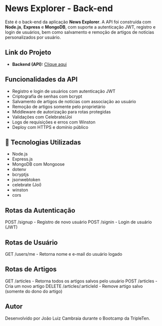 # News Explorer - Back-end

Este é o back-end da aplicação **News Explorer**. A API foi construída com **Node.js**, **Express** e **MongoDB**, com suporte a autenticação JWT, registro e login de usuários, bem como salvamento e remoção de artigos de notícias personalizados por usuário.

## Link do Projeto

- **Backend (API):** [Clique aqui](https://news-explorer-backend-954v.onrender.com)

## Funcionalidades da API

- Registro e login de usuários com autenticação JWT
- Criptografia de senhas com bcrypt
- Salvamento de artigos de notícias com associação ao usuário
- Remoção de artigos somente pelo proprietário
- Middleware de autorização para rotas protegidas
- Validações com Celebrate/Joi
- Logs de requisições e erros com Winston
- Deploy com HTTPS e domínio público

## 🔧 Tecnologias Utilizadas

- Node.js
- Express.js
- MongoDB com Mongoose
- dotenv
- bcryptjs
- jsonwebtoken
- celebrate (Joi)
- winston
- cors

## Rotas da Autenticação

POST /signup - Registro de novo usuário
POST /signin - Login de usuário (JWT)

## Rotas de Usuário

GET /users/me - Retorna nome e e-mail do usuário logado

## Rotas de Artigos

GET /articles - Retorna todos os artigos salvos pelo usuário
POST /articles - Cria um novo artigo
DELETE /articles/:articleId - Remove artigo salvo (somente do dono do artigo)

## Autor

Desenvolvido por João Luiz Cambraia durante o Bootcamp da TripleTen.
